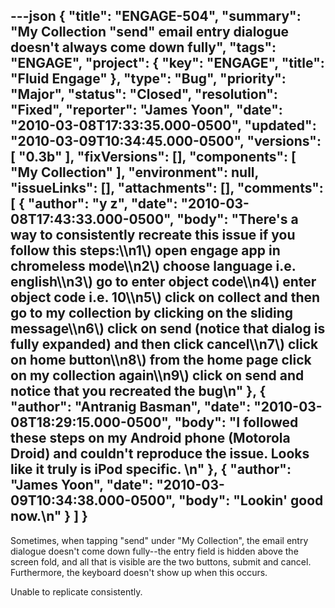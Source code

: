 ---json
{
  "title": "ENGAGE-504",
  "summary": "My Collection \"send\" email entry dialogue doesn't always come down fully",
  "tags": "ENGAGE",
  "project": {
    "key": "ENGAGE",
    "title": "Fluid Engage"
  },
  "type": "Bug",
  "priority": "Major",
  "status": "Closed",
  "resolution": "Fixed",
  "reporter": "James Yoon",
  "date": "2010-03-08T17:33:35.000-0500",
  "updated": "2010-03-09T10:34:45.000-0500",
  "versions": [
    "0.3b"
  ],
  "fixVersions": [],
  "components": [
    "My Collection"
  ],
  "environment": null,
  "issueLinks": [],
  "attachments": [],
  "comments": [
    {
      "author": "y z",
      "date": "2010-03-08T17:43:33.000-0500",
      "body": "There's a way to consistently recreate this issue if you follow this steps:\\\n1\\) open engage app in chromeless mode\\\n2\\) choose language i.e. english\\\n3\\) go to enter object code\\\n4\\) enter object code i.e. 10\\\n5\\) click on collect and then go to my collection by clicking on the sliding message\\\n6\\) click on send (notice that dialog is fully expanded) and then click cancel\\\n7\\) click on home button\\\n8\\) from the home page click on my collection again\\\n9\\) click on send and notice that you recreated the bug\n"
    },
    {
      "author": "Antranig Basman",
      "date": "2010-03-08T18:29:15.000-0500",
      "body": "I followed these steps on my Android phone (Motorola Droid) and couldn't reproduce the issue. Looks like it truly is iPod specific.&#x20;\n"
    },
    {
      "author": "James Yoon",
      "date": "2010-03-09T10:34:38.000-0500",
      "body": "Lookin' good now.\n"
    }
  ]
}
---
Sometimes, when tapping "send" under "My Collection", the email entry dialogue doesn't come down fully--the entry field is hidden above the screen fold, and all that is visible are the two buttons, submit and cancel. Furthermore, the keyboard doesn't show up when this occurs.

Unable to replicate consistently.

        